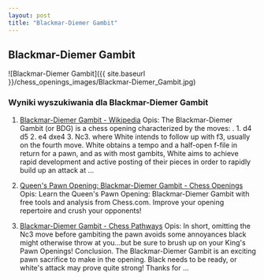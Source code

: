```yaml
---
layout: post
title: "Blackmar-Diemer Gambit"
---
```


## Blackmar-Diemer Gambit
![Blackmar-Diemer Gambit]({{ site.baseurl }}/chess_openings_images/Blackmar-Diemer_Gambit.jpg)

### Wyniki wyszukiwania dla Blackmar-Diemer Gambit
1. [Blackmar-Diemer Gambit - Wikipedia](https://en.wikipedia.org/wiki/Blackmar–Diemer_Gambit)
   Opis: The Blackmar-Diemer Gambit (or BDG) is a chess opening characterized by the moves: . 1. d4 d5 2. e4 dxe4 3. Nc3. where White intends to follow up with f3, usually on the fourth move. White obtains a tempo and a half-open f-file in return for a pawn, and as with most gambits, White aims to achieve rapid development and active posting of their pieces in order to rapidly build up an attack at ...

2. [Queen's Pawn Opening: Blackmar-Diemer Gambit - Chess Openings](https://www.chess.com/openings/Queens-Pawn-Opening-Blackmar-Diemer-Gambit)
   Opis: Learn the Queen's Pawn Opening: Blackmar-Diemer Gambit with free tools and analysis from Chess.com. Improve your opening repertoire and crush your opponents!

3. [Blackmar-Diemer Gambit - Chess Pathways](https://chesspathways.com/chess-openings/queens-pawn-opening/blackmar-diemer-gambit/)
   Opis: In short, omitting the Nc3 move before gambiting the pawn avoids some annoyances black might otherwise throw at you…but be sure to brush up on your King's Pawn Openings! Conclusion. The Blackmar-Diemer Gambit is an exciting pawn sacrifice to make in the opening. Black needs to be ready, or white's attack may prove quite strong! Thanks for ...